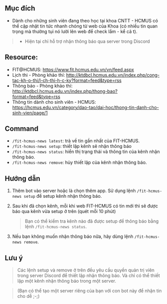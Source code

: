 ## Mục đích
- Dành cho những sinh viên đang theo học tại khoa CNTT - HCMUS có thể cập nhật tin tức nhanh chóng từ web của Khoa (có nhiều tin quan trọng mà thường tụi nó lười lên web để check lắm - kể cả t). 

> - Hiện tại chỉ hỗ trợ nhận thông báo qua server trong Discord

## Resource:

- FIT@HCMUS: https://www.fit.hcmus.edu.vn/vn/feed.aspx
- Lịch thi - Phòng khảo thí: http://ktdbcl.hcmus.edu.vn/index.php/cong-tac-kh-o-thi/l-ch-thi-h-c-ky?format=feed&type=rss
- Thông báo - Phòng khảo thí: http://ktdbcl.hcmus.edu.vn/index.php/thong-bao?format=feed&type=rss
- Thông tin dành cho sinh viên - HCMUS: https://hcmus.edu.vn/category/dao-tao/dai-hoc/thong-tin-danh-cho-sinh-vien/page/1


## Command
- `/fit-hcmus-news latest`: trả về tin gần nhất của FIT-HCMUS.
- `/fit-hcmus-news setup`: thiết lập kênh sẽ nhận thông báo
- `/fit-hcmus-news status`: hiển thị trạng thái và thông tin của kênh nhận thông báo.
- `/fit-hcmus-news remove`: hủy thiết lập của kênh nhận thông báo.

## Hướng dẫn

1. Thêm bot vào server hoặc là chọn thêm app. Sử dụng lệnh `/fit-hcmus-news setup` để setup kênh nhận thông báo.

2. Sau khi đã chọn kênh, mỗi khi web FIT-HCMUS có tin mới thì sẽ được báo qua kênh vừa setup ở trên (quét mỗi 10 phút)
    > Bạn có thể kiểm tra kênh nào đã được setup để thông báo bằng lệnh `/fit-hcmus-news status`.

3. Nếu bạn không muốn nhận thông báo nữa, hãy dùng lệnh `/fit-hcmus-news remove`.

## Lưu ý
> Các lệnh setup và remove ở trên đều yêu cầu quyền quản trị viên trong server Discord để thiết lập nhận thông báo. Và chỉ có thể thiết lập một kênh nhận thông báo trong một server. 

> (Bạn có thể tạo một server riêng của bạn với con bot này để nhận tin cho dễ ;-;)